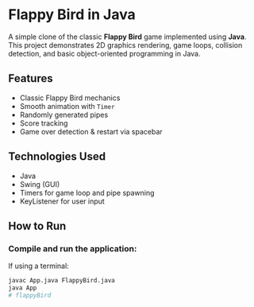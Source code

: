 # Flappy Bird in Java 

A simple clone of the classic **Flappy Bird** game implemented using **Java**. This project demonstrates 2D graphics rendering, game loops, collision detection, and basic object-oriented programming in Java.

## Features

- Classic Flappy Bird mechanics  
- Smooth animation with `Timer`  
- Randomly generated pipes  
- Score tracking  
- Game over detection & restart via spacebar


## Technologies Used

- Java  
- Swing (GUI)  
- Timers for game loop and pipe spawning  
- KeyListener for user input

## How to Run

### Compile and run the application:

If using a terminal:

```bash
javac App.java FlappyBird.java
java App
# flappyBird
